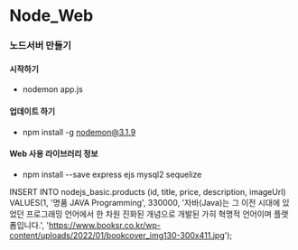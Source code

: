 # Node_Web

### 노드서버 만들기

#### 시작하기 
- nodemon app.js

#### 업데이트 하기 
- npm install -g nodemon@3.1.9

#### Web 사용 라이브러리 정보 
- npm install --save express ejs mysql2 sequelize

INSERT INTO nodejs_basic.products (id, title, price, description, imageUrl) VALUES(1, '명품 JAVA Programming', 330000, '자바(Java)는 그 이전 시대에 있었던 프로그래밍 언어에서 한 차원 진화된 개념으로 개발된 가히 혁명적 언어이며 플랫폼입니다.', 'https://www.booksr.co.kr/wp-content/uploads/2022/01/bookcover_img130-300x411.jpg');